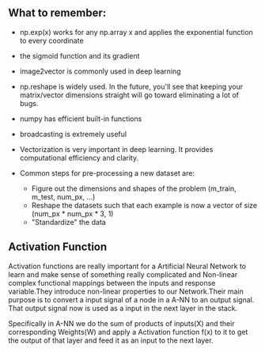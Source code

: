 ## What to remember:

* np.exp(x) works for any np.array x and applies the exponential function to every coordinate
* the sigmoid function and its gradient
* image2vector is commonly used in deep learning
* np.reshape is widely used. In the future, you'll see that keeping your matrix/vector dimensions straight will go toward 
eliminating a lot of bugs.
* numpy has efficient built-in functions
* broadcasting is extremely useful
* Vectorization is very important in deep learning. It provides computational efficiency and clarity.

* Common steps for pre-processing a new dataset are:

    * Figure out the dimensions and shapes of the problem (m_train, m_test, num_px, ...)
    * Reshape the datasets such that each example is now a vector of size (num_px * num_px * 3, 1)
    * "Standardize" the data



## Activation Function
Activation functions are really important for a Artificial Neural Network to learn and make sense of something really complicated and Non-linear complex functional mappings between the inputs and response variable.They introduce non-linear properties to our Network.Their main purpose is to convert a input signal of a node in a A-NN to an output signal. That output signal now is used as a input in the next layer in the stack.

Specifically in A-NN we do the sum of products of inputs(X) and their corresponding Weights(W) and apply a Activation function f(x) to it to get the output of that layer and feed it as an input to the next layer.